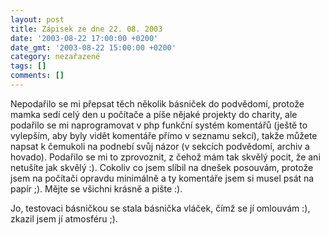 ```yaml
---
layout: post
title: Zápisek ze dne 22. 08. 2003
date: '2003-08-22 17:00:00 +0200'
date_gmt: '2003-08-22 15:00:00 +0200'
category: nezařazené
tags: []
comments: []
---
```

<p>Nepodařilo se mi přepsat těch několik básniček do podvědomí, protože mamka sedí celý den  u počítače a píše nějaké projekty do charity, ale podařilo se mi naprogramovat v php  funkční systém komentářů (ještě to vylepším, aby byly vidět komentáře přímo v seznamu  sekcí), takže můžete napsat k čemukoli na podnebí svůj názor (v sekcích podvědomí, archiv   a hovado). Podařilo se mi to zprovoznit, z čehož mám tak skvělý pocit, že ani  netušíte jak skvělý :). Cokoliv co jsem slíbil na dnešek posouvám, protože jsem na počítači  opravdu minimálně a ty komentáře jsem si musel psát na papír ;). Mějte se všichni krásně  a pište :).</p>
<p>Jo, testovaci básničkou se stala básnička vláček, čímž se jí omlouvám :), zkazil jsem  jí atmosféru ;).</p>
